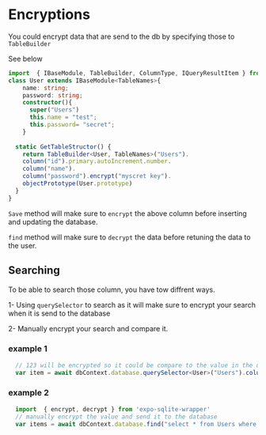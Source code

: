 # Encryptions
You could encrypt data that are send to the db by specifying those to `TableBuilder`

See below

```ts
import  { IBaseModule, TableBuilder, ColumnType, IQueryResultItem } from 'expo-sqlite-wrapper'
class User extends IBaseModule<TableNames>{
    name: string;
    password: string;
    constructor(){
      super("Users")
      this.name = "test";
      this.password= "secret";
    }
    
  static GetTableStructor() {
    return TableBuilder<User, TableNames>("Users").
    column("id").primary.autoIncrement.number.
    column("name").
    column("password").encrypt("myscret key").
    objectPrototype(User.prototype)
  }
}

```
`Save` method will make sure to `encrypt` the above column before inserting and updating the database.

`find` method will make sure to `decrypt` the data before retuning the data to the user.

## Searching
To be able to search those column, you have tow diffrent ways. 

1- Using `querySelector` to search as it will make sure to encrypt your search when it is send to the database

2- Manually encrypt your search and compare it.

### example 1
```ts
  // 123 will be encrypted so it could be compare to the value in the database
  var item = await dbContext.database.querySelector<User>("Users").column(x=> x.password).EqualTo("123").toList();

```

### example 2
```ts
  import  { encrypt, decrypt } from 'expo-sqlite-wrapper'
  // manually encrypt the value and send it to the database
  var items = await dbContext.database.find("select * from Users where password = ?", [encrypt("123", "myscret key")], "Users");
```
